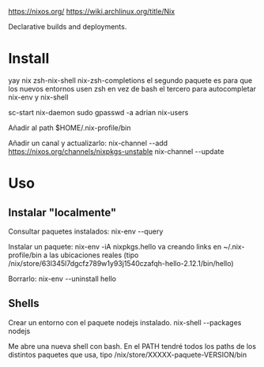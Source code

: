 https://nixos.org/
https://wiki.archlinux.org/title/Nix

Declarative builds and deployments.

# Install
yay nix zsh-nix-shell nix-zsh-completions
  el segundo paquete es para que los nuevos entornos usen zsh en vez de bash
  el tercero para autocompletar nix-env y nix-shell

sc-start nix-daemon
sudo gpasswd -a adrian nix-users

Añadir al path
$HOME/.nix-profile/bin

Añadir un canal y actualizarlo:
nix-channel --add https://nixos.org/channels/nixpkgs-unstable
nix-channel --update

# Uso

## Instalar "localmente"
Consultar paquetes instalados:
nix-env --query

Instalar un paquete:
nix-env -iA nixpkgs.hello
  va creando links en ~/.nix-profile/bin a las ubicaciones reales (tipo /nix/store/63l345l7dgcfz789w1y93j1540czafqh-hello-2.12.1/bin/hello)

Borrarlo:
nix-env --uninstall hello



## Shells
Crear un entorno con el paquete nodejs instalado.
nix-shell --packages nodejs

Me abre una nueva shell con bash.
En el PATH tendré todos los paths de los distintos paquetes que usa, tipo /nix/store/XXXXX-paquete-VERSION/bin
